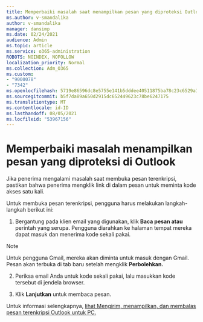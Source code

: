 ```yaml
---
title: Memperbaiki masalah saat menampilkan pesan yang diproteksi Outlook
ms.author: v-smandalika
author: v-smandalika
manager: dansimp
ms.date: 02/24/2021
audience: Admin
ms.topic: article
ms.service: o365-administration
ROBOTS: NOINDEX, NOFOLLOW
localization_priority: Normal
ms.collection: Adm_O365
ms.custom:
- "9000078"
- "7342"
ms.openlocfilehash: 5719e86596dc8e5755e141b5dddee40511875ba78c23c6529a131e9cab118fc8
ms.sourcegitcommit: b5f7da89a650d2915dc652449623c78be6247175
ms.translationtype: MT
ms.contentlocale: id-ID
ms.lasthandoff: 08/05/2021
ms.locfileid: "53967156"
---
```

# <a name="fix-problem-of-viewing-protected-message-in-outlook"></a>Memperbaiki masalah menampilkan pesan yang diproteksi di Outlook

Jika penerima mengalami masalah saat membuka pesan terenkripsi, pastikan bahwa penerima mengklik link di dalam pesan untuk meminta kode akses satu kali.

Untuk membuka pesan terenkripsi, pengguna harus melakukan langkah-langkah berikut ini:

1. Bergantung pada klien email yang digunakan, klik **Baca pesan atau** perintah yang serupa. Pengguna diarahkan ke halaman tempat mereka dapat masuk dan menerima kode sekali pakai.

> [!NOTE]
> Untuk pengguna Gmail, mereka akan diminta untuk masuk dengan Gmail. Pesan akan terbuka di tab baru setelah mengklik **Perbolehkan.**

2. Periksa email Anda untuk kode sekali pakai, lalu masukkan kode tersebut di jendela browser.

3. Klik **Lanjutkan** untuk membaca pesan.

Untuk informasi selengkapnya, [lihat Mengirim, menampilkan, dan membalas pesan terenkripsi Outlook untuk PC.](https://support.microsoft.com/topic/send-view-and-reply-to-encrypted-messages-in-outlook-for-pc-eaa43495-9bbb-4fca-922a-df90dee51980)


